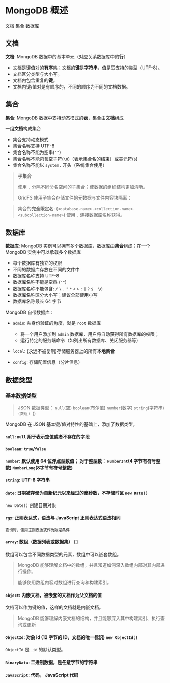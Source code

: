 # MongoDB 概述

文档 集合 数据库

## 文档

**文档**: MongoDB 数据中的基本单元（对应关系数据库中的**行**）

  * 文档是键值对的**有序**集；文档的**键**是**字符串**，值是受支持的类型（UTF-8）。
  * 文档区分类型与大小写。
  * 文档内包含重复的**键**。
  * 文档内键/值对是有顺序的，不同的顺序为不同的文档数据。

## 集合

**集合**: MongoDB 数据中支持动态模式的**表**，集合由**文档**组成
  
  一组**文档**构成集合
  * 集合支持动态模式
  * 集合名称支持 UTF-8
  * 集合名称不能为空串(`""`)
  * 集合名称不能包含空子符(`\0`)（表示集合名的结束）或美元符(`$`)
  * 集合名称不能以 `system.` 开头（系统集合使用）
  
> **子集合**
> 
> 使用 `.` 分隔不同命名空间的子集合；使数据的组织结构更加清晰。
> 
> GridFS 使用子集合存储文件的元数据与文件内容块隔离；


> 集合的**完全限定名**: (`<database-name>.<collection-name>.<subcollection-name>`) 使用 `.` 连接数据库名称获得。

## 数据库

**数据库**: MongoDB 实例可以拥有多个数据库，数据库由**集合**组成；在一个 MongoDB 实例中可以承载多个数据库
  * 每个数据库有独立的权限
  * 不同的数据库存放在不同的文件中
  * 数据库名称支持 UTF-8
  * 数据库名称不能是空串 (`""`)
  * 数据库名称不能包含: `/` `\` `.` `"` `*` `<` `>` `:` `|` `?` `$` ` ` `\0`
  * 数据库名称区分大小写；建议全部使用小写
  * 数据库名称最长 64 字节
  
MongoDB 自带数据库：

  * `admin`: 从身份验证的角度，就是 `root` 数据库
    
    * 将一个用户添加到 `admin` 数据库，用户将自动获得所有数据库的权限；
    * 运行特定的服务端命令（如列出所有数据库、关闭服务器等）
    
  * `local`: (永远不被复制)存储服务器上的所有**本地集合**
  * `config`: 存储配置信息（分片信息）

## 数据类型

### 基本数据类型

> JSON 数据类型： `null`(空) `boolean`(布尔值) `number`(数字) `string`(字符串) ``(数组) ``()

MongoDB 在 JSON 基本键/值对特性的基础上，添加了数据类型。

#### `null`: `null` 用于表示**空值**或者不存在的字段
#### `boolean`: `true`/`false`
#### `number`: 默认使用 64 位浮点型数值； 对于整型数： `NumberInt`(4 字节有符号整数) `NumberLong`(8字节有符号整数)
#### `string`: UTF-8 字符串
#### `date`: 日期被存储为自新纪元以来经过的毫秒数，不存储时区 `new Date()`

`new Date()` 创建日期对象

#### `rgx`: 正则表达式，语法与 JavaScript 正则表达式语法相同
    
    查询时，使用正则表达式作为限定条件
#### `array`: 数组（数据列表或数据集） `[]`

数组可以包含不同数据类型的元素，数组中可以嵌套数组。

> MongoDB 能够理解文档中的数组，并且知道如何深入数组内部对其内部进行操作。
> 
> 能够使用数组内容对数组进行查询和构建索引。

#### `object`: 内嵌文档，被嵌套的文档作为父文档的值

文档可以作为键的值，这样的文档就是内嵌文档。

> MongoDB 能够理解内嵌文档的结构，并且能够深入其中构建索引、执行查询或更新

#### `ObjectId`: 对象 id (12 字节的 ID，文档的唯一标识) `new ObjectId()`

`ObjectId` 是 `_id` 的默认类型。

#### `BinaryData`: 二进制数据，是任意字节的字符串
#### `JavaScript`: 代码， JavaScript 代码
